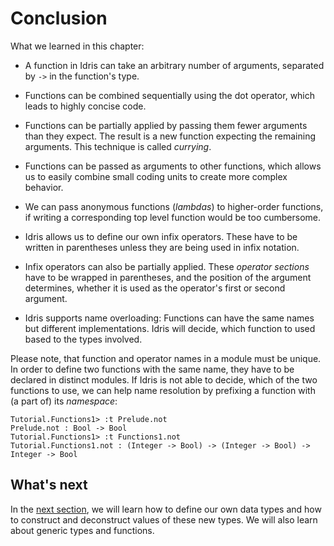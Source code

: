 # Conclusion

What we learned in this chapter:

* A function in Idris can take an arbitrary number of arguments,
separated by `->` in the function's type.

* Functions can be combined
sequentially using the dot operator, which leads to highly
concise code.

* Functions can be partially applied by passing them fewer
arguments than they expect. The result is a new function
expecting the remaining arguments. This technique is called
*currying*.

* Functions can be passed as arguments to other functions, which
allows us to easily combine small coding units to create
more complex behavior.

* We can pass anonymous functions (*lambdas*) to higher-order
functions, if writing a corresponding top level
function would be too cumbersome.

* Idris allows us to define our own infix operators. These
have to be written in parentheses unless they are being used
in infix notation.

* Infix operators can also be partially applied. These *operator sections*
have to be wrapped in parentheses, and the position of the
argument determines, whether it is used as the operator's first
or second argument.

* Idris supports name overloading: Functions can have the same
names but different implementations. Idris will decide, which function
to used based to the types involved.

Please note, that function and operator names in a module
must be unique. In order to define two functions with the same
name, they have to be declared in distinct modules. If Idris
is not able to decide, which of the two functions to use, we
can help name resolution by prefixing a function with
(a part of) its *namespace*:

```repl
Tutorial.Functions1> :t Prelude.not
Prelude.not : Bool -> Bool
Tutorial.Functions1> :t Functions1.not
Tutorial.Functions1.not : (Integer -> Bool) -> (Integer -> Bool) -> Integer -> Bool
```

## What's next

In the [next section](DataTypes.md), we will learn how to define
our own data types and how to construct and deconstruct
values of these new types. We will also learn about
generic types and functions.
